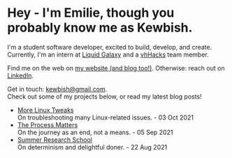 # Hey - I'm Emilie, though you probably know me as Kewbish. 
I'm a student software developer, excited to build, develop, and create. Currently, I'm an intern at [Liquid Galaxy](https://liquidgalaxy.eu) and a [vhHacks](https://vhhacks.ca) team member.

Find me on the web on [my website (and blog too!)](https://kewbi.sh/). Otherwise: reach out on [LinkedIn](https://www.linkedin.com/in/kewbish/).

Get in touch: [kewbish@gmail.com](mailto:kewbish@gmail.com).  
Check out some of my projects below, or read my latest blog posts!

<!--bp-->
- [More Linux Tweaks](https://kewbi.sh/blog/posts/211003/)  
On troubleshooting many Linux-related issues. - 03 Oct 2021
- [The Process Matters](https://kewbi.sh/blog/posts/210905/)  
On the journey as an end, not a means. - 05 Sep 2021
- [Summer Research School](https://kewbi.sh/blog/posts/210822/)  
On determinism and delightful doner. - 22 Aug 2021
